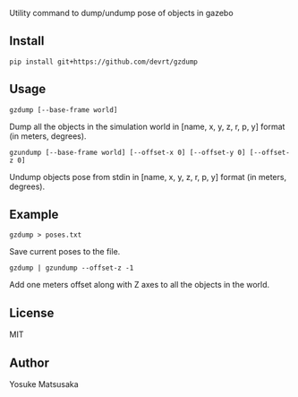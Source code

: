 Utility command to dump/undump pose of objects in gazebo

Install
-------

```
pip install git+https://github.com/devrt/gzdump
```

Usage
-----

```
gzdump [--base-frame world]
```

Dump all the objects in the simulation world in [name, x, y, z, r, p, y] format (in meters, degrees).

```
gzundump [--base-frame world] [--offset-x 0] [--offset-y 0] [--offset-z 0]
```

Undump objects pose from stdin in [name, x, y, z, r, p, y] format (in meters, degrees).

Example
-------

```
gzdump > poses.txt
```

Save current poses to the file.

```
gzdump | gzundump --offset-z -1
```

Add one meters offset along with Z axes to all the objects in the world.

License
-------

MIT

Author
------

Yosuke Matsusaka